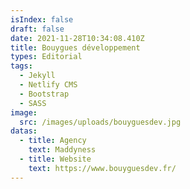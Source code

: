 ```yaml
---
isIndex: false
draft: false
date: 2021-11-28T10:34:08.410Z
title: Bouygues développement
types: Editorial
tags:
  - Jekyll
  - Netlify CMS
  - Bootstrap
  - SASS
image:
  src: /images/uploads/bouyguesdev.jpg
datas:
  - title: Agency
    text: Maddyness
  - title: Website
    text: https://www.bouyguesdev.fr/
---
```

